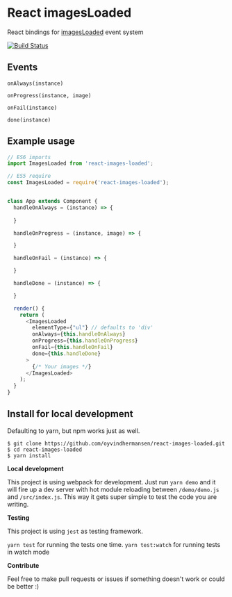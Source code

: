 # React imagesLoaded

React bindings for [imagesLoaded](http://imagesloaded.desandro.com) event system

[![Build Status](https://travis-ci.org/oyvindhermansen/react-images-loaded.svg?branch=master)](https://travis-ci.org/oyvindhermansen/react-images-loaded)

## Events

```
onAlways(instance)

onProgress(instance, image)

onFail(instance)

done(instance)
```



## Example usage

```js
// ES6 imports
import ImagesLoaded from 'react-images-loaded';

// ES5 require
const ImagesLoaded = require('react-images-loaded');
```

```js

class App extends Component {
  handleOnAlways = (instance) => {
    
  }

  handleOnProgress = (instance, image) => {

  }

  handleOnFail = (instance) => {

  }

  handleDone = (instance) => {

  }

  render() {
    return (
      <ImagesLoaded
        elementType={"ul"} // defaults to 'div'
        onAlways={this.handleOnAlways}
        onProgress={this.handleOnProgress}
        onFail={this.handleOnFail}
        done={this.handleDone}
      >
        {/* Your images */}
      </ImagesLoaded>
    );
  }
}
```

## Install for local development
Defaulting to yarn, but npm works just as well.

```
$ git clone https://github.com/oyvindhermansen/react-images-loaded.git
$ cd react-images-loaded
$ yarn install
```

<strong>Local development</strong>

This project is using webpack for development. Just run `yarn demo` and it will fire up a dev server with hot module reloading between `/demo/demo.js` and `/src/index.js`. This way it gets super simple to test the code you are writing.

<strong>Testing</strong>

This project is using `jest` as testing framework.

`yarn test` for running the tests one time.
`yarn test:watch` for running tests in watch mode

<strong>Contribute</strong>

Feel free to make pull requests or issues if something doesn't work or could be better :)
